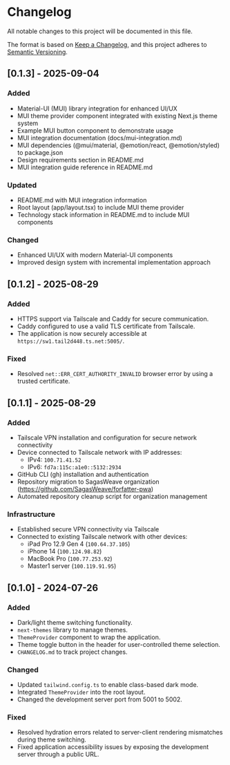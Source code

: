 # Changelog

All notable changes to this project will be documented in this file.

The format is based on [Keep a Changelog](https://keepachangelog.com/en/1.0.0/),
and this project adheres to [Semantic Versioning](https://semver.org/spec/v2.0.0.html).

## [0.1.3] - 2025-09-04

### Added
- Material-UI (MUI) library integration for enhanced UI/UX
- MUI theme provider component integrated with existing Next.js theme system
- Example MUI button component to demonstrate usage
- MUI integration documentation (docs/mui-integration.md)
- MUI dependencies (@mui/material, @emotion/react, @emotion/styled) to package.json
- Design requirements section in README.md
- MUI integration guide reference in README.md

### Updated
- README.md with MUI integration information
- Root layout (app/layout.tsx) to include MUI theme provider
- Technology stack information in README.md to include MUI components

### Changed
- Enhanced UI/UX with modern Material-UI components
- Improved design system with incremental implementation approach

## [0.1.2] - 2025-08-29

### Added
- HTTPS support via Tailscale and Caddy for secure communication.
- Caddy configured to use a valid TLS certificate from Tailscale.
- The application is now securely accessible at `https://sw1.tail2d448.ts.net:5005/`.

### Fixed
- Resolved `net::ERR_CERT_AUTHORITY_INVALID` browser error by using a trusted certificate.

## [0.1.1] - 2025-08-29

### Added
- Tailscale VPN installation and configuration for secure network connectivity
- Device connected to Tailscale network with IP addresses:
  - IPv4: `100.71.41.52`
  - IPv6: `fd7a:115c:a1e0::5132:2934`
- GitHub CLI (gh) installation and authentication
- Repository migration to SagasWeave organization (https://github.com/SagasWeave/forfatter-pwa)
- Automated repository cleanup script for organization management

### Infrastructure
- Established secure VPN connectivity via Tailscale
- Connected to existing Tailscale network with other devices:
  - iPad Pro 12.9 Gen 4 (`100.64.37.105`)
  - iPhone 14 (`100.124.98.82`)
  - MacBook Pro (`100.77.253.92`)
  - Master1 server (`100.119.91.95`)

## [0.1.0] - 2024-07-26

### Added
- Dark/light theme switching functionality.
- `next-themes` library to manage themes.
- `ThemeProvider` component to wrap the application.
- Theme toggle button in the header for user-controlled theme selection.
- `CHANGELOG.md` to track project changes.

### Changed
- Updated `tailwind.config.ts` to enable class-based dark mode.
- Integrated `ThemeProvider` into the root layout.
- Changed the development server port from 5001 to 5002.

### Fixed
- Resolved hydration errors related to server-client rendering mismatches during theme switching.
- Fixed application accessibility issues by exposing the development server through a public URL.
